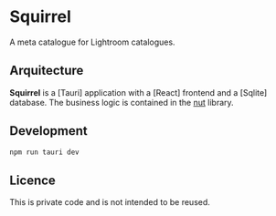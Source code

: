 # Squirrel

A meta catalogue for Lightroom catalogues.

## Arquitecture

**Squirrel** is a [Tauri] application with a [React] frontend and a [Sqlite] database. The business logic is contained in the [nut](./crates/nut/) library.

## Development

```sh
npm run tauri dev
```

## Licence

This is private code and is not intended to be reused.
